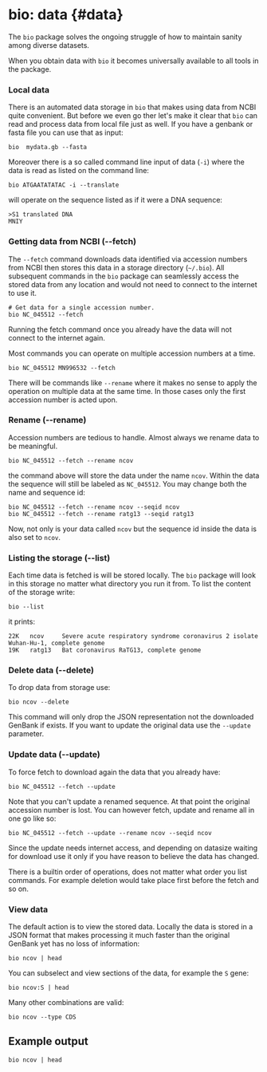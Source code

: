 # bio: data {#data}

The `bio` package solves the ongoing struggle of how to maintain sanity among diverse datasets.

When you obtain data with `bio` it becomes universally available to all tools in the package.

### Local data

There is an  automated data storage in `bio` that makes using data from NCBI quite convenient. But before we even go ther let's make it clear that `bio` can read and process data from local file just as well. If you have a genbank or fasta file you can use that as input:

    bio  mydata.gb --fasta 

Moreover there is a so called command line input of data (`-i`) where the data is read as listed on the command line:

    bio ATGAATATATAC -i --translate
   
will operate on the sequence listed as if it were a DNA sequence:     
    
    >S1 translated DNA
    MNIY

### Getting data from NCBI (--fetch)

The `--fetch` command downloads data identified via accession numbers from NCBI then stores 
this data in a storage directory (`~/.bio`). All subsequent commands in the `bio` package can seamlessly access the stored  data from any location and would not need to connect to the internet to use it.

    # Get data for a single accession number.
    bio NC_045512 --fetch
    
Running the fetch command once you already have the data will not connect to the internet again.

Most commands you can operate on multiple accession numbers at a time.

    bio NC_045512 MN996532 --fetch
    
There will be commands like `--rename` where it makes no sense to apply the operation on multiple data at the same time. In those cases only the first accession number is acted upon.

### Rename  (--rename)

Accession numbers are tedious to handle. Almost always we rename data to be meaningful.

    bio NC_045512 --fetch --rename ncov

the command above will store the data under the name `ncov`. Within the data the sequence will still be labeled as `NC_045512`. You may change both the name and sequence id:

    bio NC_045512 --fetch --rename ncov --seqid ncov
    bio NC_045512 --fetch --rename ratg13 --seqid ratg13
    
Now, not only is your data called `ncov` but the sequence id inside the data is also set to `ncov`.

###  Listing the storage (--list)

Each time data is fetched is will be stored locally. The `bio` package will look in this storage no matter what directory you run it from. To list the content of the storage write:

    bio --list

it prints:

    22K   ncov     Severe acute respiratory syndrome coronavirus 2 isolate Wuhan-Hu-1, complete genome
    19K   ratg13   Bat coronavirus RaTG13, complete genome

### Delete data (--delete)

To drop data from storage use:

    bio ncov --delete
    
This command will only drop the JSON representation not the downloaded GenBank if exists.
If you want to update the original data use the `--update` parameter.

### Update data (--update)   
    
To force fetch to download again the data that you already have:

    bio NC_045512 --fetch --update

Note that you can't update a renamed sequence. At that point the original accession number is lost. You can however fetch, update and rename all in one go like so:

    bio NC_045512 --fetch --update --rename ncov --seqid ncov

Since the update needs internet access, and depending on datasize waiting for download use it only if you have reason to believe the data has changed.

There is a builtin order of operations, does not matter what order you list commands. For example deletion would take place first before the fetch and so on.

### View data

The default action is to view the stored data.  Locally the data is stored in a JSON format that makes processing it much faster than the original GenBank yet has no loss of information:

    bio ncov | head 
 
You can subselect and view sections of the data, for example the `S` gene:

    bio ncov:S | head
    
Many other combinations are valid:

    bio ncov --type CDS 
    
## Example output

```{bash, comment=NA}
bio ncov | head
```


